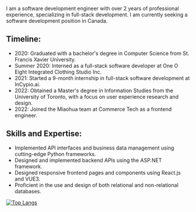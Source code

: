 I am a software development engineer with over 2 years of professional experience, specializing in full-stack development. I am currently seeking a software development position in Canada.

## Timeline:
- 2020: Graduated with a bachelor's degree in Computer Science from St. Francis Xavier University.
- Summer 2020: Interned as a full-stack software developer at One O Eight Integrated Clothing Studio Inc.
- 2021: Started a 9-month internship in full-stack software development at InCypio.ai.
- 2022: Obtained a Master's degree in Information Studies from the University of Toronto, with a focus on user experience research and design.
- 2022: Joined the Miaohua team at Commerce Tech as a frontend engineer.


## Skills and Expertise:
- Implemented API interfaces and business data management using cutting-edge Python frameworks.
- Designed and implemented backend APIs using the ASP.NET framework.
- Designed responsive frontend pages and components using React.js and VUE3.
- Proficient in the use and design of both relational and non-relational databases.


[![Top Langs](https://github-readme-stats.vercel.app/api/top-langs/?username=lu-wenxuan&layout=compact)](https://github.com/anuraghazra/github-readme-stats)
